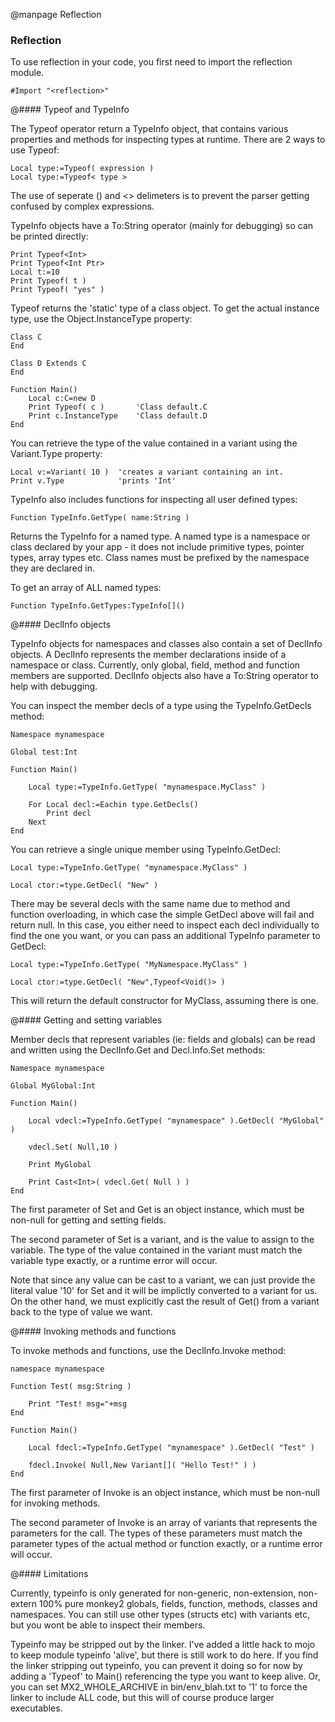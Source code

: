 
@manpage Reflection

### Reflection

To use reflection in your code, you first need to import the reflection module.

```
#Import "<reflection>"
```

@#### Typeof and TypeInfo

The Typeof operator return a TypeInfo object, that contains various properties and methods for inspecting types at runtime. There are 2 ways to use Typeof:

```
Local type:=Typeof( expression )
Local type:=Typeof< type >
```

The use of seperate () and <> delimeters is to prevent the parser getting confused by complex expressions.

TypeInfo objects have a To:String operator (mainly for debugging) so can be printed directly:

```
Print Typeof<Int>
Print Typeof<Int Ptr>
Local t:=10
Print Typeof( t )
Print Typeof( "yes" )
```

Typeof returns the 'static' type of a class object. To get the actual instance type, use the Object.InstanceType property:

```
Class C
End

Class D Extends C
End

Function Main()
	Local c:C=new D
	Print Typeof( c )		'Class default.C
	Print c.InstanceType	'Class default.D
End
```

You can retrieve the type of the value contained in a variant using the Variant.Type property:

```
Local v:=Variant( 10 )	'creates a variant containing an int.
Print v.Type			'prints 'Int'
```

TypeInfo also includes functions for inspecting all user defined types:

`Function TypeInfo.GetType( name:String )`

Returns the TypeInfo for a named type. A named type is a namespace or class declared by your app - it does not include primitive types, pointer types, array types etc. Class names must be prefixed by the namespace they are declared in.

To get an array of ALL named types:

`Function TypeInfo.GetTypes:TypeInfo[]()`


@#### DeclInfo objects

TypeInfo objects for namespaces and classes also contain a set of DeclInfo objects. A DeclInfo represents the member declarations inside of a namespace or class. Currently, only global, field, method and function members are supported. DeclInfo objects also have a To:String operator to help with debugging.

You can inspect the member decls of a type using the TypeInfo.GetDecls method:

```
Namespace mynamespace

Global test:Int

Function Main()

	Local type:=TypeInfo.GetType( "mynamespace.MyClass" )

	For Local decl:=Eachin type.GetDecls()
		Print decl
	Next
End
```

You can retrieve a single unique member using TypeInfo.GetDecl:

```
Local type:=TypeInfo.GetType( "mynamespace.MyClass" )

Local ctor:=type.GetDecl( "New" )
```

There may be several decls with the same name due to method and function overloading, in which case the simple GetDecl above will fail and return null. In this case, you either need to inspect each decl individually to find the one you want, or you can pass an additional TypeInfo parameter to GetDecl:

```
Local type:=TypeInfo.GetType( "MyNamespace.MyClass" )

Local ctor:=type.GetDecl( "New",Typeof<Void()> )
```

This will return the default constructor for MyClass, assuming there is one.


@#### Getting and setting variables

Member decls that represent variables (ie: fields and globals) can be read and written using the DeclInfo.Get and Decl.Info.Set methods:

```
Namespace mynamespace

Global MyGlobal:Int

Function Main()

	Local vdecl:=TypeInfo.GetType( "mynamespace" ).GetDecl( "MyGlobal" )

	vdecl.Set( Null,10 )

	Print MyGlobal

	Print Cast<Int>( vdecl.Get( Null ) )
End
```

The first parameter of Set and Get is an object instance, which must be non-null for getting and setting fields.

The second parameter of Set is a variant, and is the value to assign to the variable. The type of the value contained in the variant must match the variable type exactly, or a runtime error will occur.

Note that since any value can be cast to a variant, we can just provide the literal value '10' for Set and it will be implictly converted to a variant for us. On the other hand, we must explicitly cast the result of Get() from a variant back to the type of value we want.


@#### Invoking methods and functions

To invoke methods and functions, use the DeclInfo.Invoke method:

```
namespace mynamespace

Function Test( msg:String )

	Print "Test! msg="+msg
End

Function Main()

	Local fdecl:=TypeInfo.GetType( "mynamespace" ).GetDecl( "Test" )

	fdecl.Invoke( Null,New Variant[]( "Hello Test!" ) )
End
```

The first parameter of Invoke is an object instance, which must be non-null for invoking methods.

The second parameter of Invoke is an array of variants that represents the parameters for the call. The types of these parameters must match the parameter types of the actual method or function exactly, or a runtime error will occur.


@#### Limitations

Currently, typeinfo is only generated for non-generic, non-extension, non-extern 100% pure monkey2 globals, fields, function, methods, classes and namespaces. You can still use other types (structs etc) with variants etc, but you wont be able to inspect their members.

Typeinfo may be stripped out by the linker. I've added a little hack to mojo to keep module typeinfo 'alive', but there is still work to do here. If you find the linker stripping out typeinfo, you can prevent it doing so for now by adding a 'Typeof' to Main() referencing the type you want to keep alive. Or, you can set MX2_WHOLE_ARCHIVE in bin/env_blah.txt to '1' to force the linker to include ALL code, but this will of course produce larger executables.
